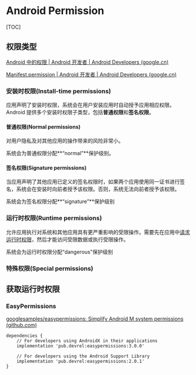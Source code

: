 # Android Permission

[TOC]

## 权限类型

[Android 中的权限  | Android 开发者  | Android Developers (google.cn)](https://developer.android.google.cn/guide/topics/permissions/overview)

[Manifest.permission  | Android 开发者  | Android Developers (google.cn)](https://developer.android.google.cn/reference/android/Manifest.permission)

### 安装时权限(Install-time permissions)

应用声明了安装时权限，系统会在用户安装应用时自动授予应用相应权限。Android 提供多个安装时权限子类型，包括**普通权限**和**签名权限**。

#### 普通权限(Normal permissions)

对用户隐私及对其他应用的操作带来的风险非常小。

系统会为普通权限分配**“normal”**保护级别。

#### 签名权限(Signature permissions)

当应用声明了其他应用已定义的签名权限时，如果两个应用使用同一证书进行签名，系统会在安装时向前者授予该权限。否则，系统无法向前者授予该权限。

系统会为签名权限分配**“signature”**保护级别

### 运行时权限(Runtime permissions)

允许应用执行对系统和其他应用具有更严重影响的受限操作。需要先在应用中[请求运行时权限](https://developer.android.google.cn/training/permissions/requesting)，然后才能访问受限数据或执行受限操作。

系统会为运行时权限分配“dangerous”保护级别

### 特殊权限(Special permissions)



## 获取运行时权限

### EasyPermissions

[googlesamples/easypermissions: Simplify Android M system permissions (github.com)](https://github.com/googlesamples/easypermissions)

```
dependencies {
    // For developers using AndroidX in their applications
    implementation 'pub.devrel:easypermissions:3.0.0'
 
    // For developers using the Android Support Library
    implementation 'pub.devrel:easypermissions:2.0.1'
}
```

